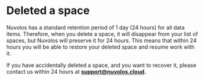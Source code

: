 # Deleted a space

Nuvolos has a standard retention period of 1 day \(24 hours\) for all data items. Therefore, when you delete a space, it will disappear from your list of spaces, but Nuvolos will preserve it for 24 hours. This means that within 24 hours you will be able to restore your deleted space and resume work with it.

If you have accidentally deleted a space, and you want to recover it, please contact us within 24 hours at [**support@nuvolos.cloud**](mailto:support@nuvolos.cloud)**.**

